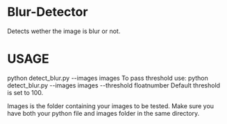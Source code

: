 # Blur-Detector
Detects wether the image is blur or not.


# USAGE
python detect_blur.py --images images
To pass threshold use:
python detect_blur.py --images images --threshold floatnumber
Default threshold is set to 100.



Images is the folder containing your images to be tested.
Make sure you have both your python file and images folder in the same directory.


